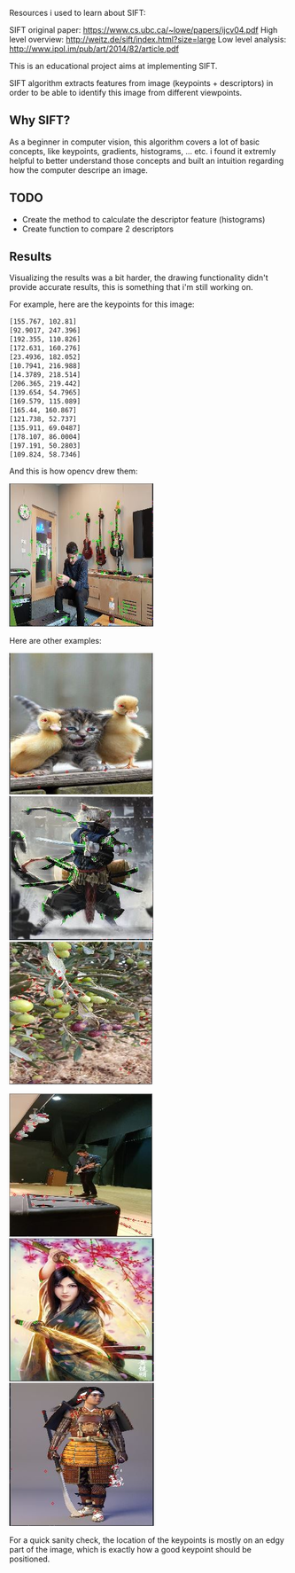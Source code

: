 Resources i used to learn about SIFT:

SIFT original paper: https://www.cs.ubc.ca/~lowe/papers/ijcv04.pdf
High level overview: http://weitz.de/sift/index.html?size=large
Low level analysis: http://www.ipol.im/pub/art/2014/82/article.pdf

This is an educational project aims at implementing SIFT.

SIFT algorithm extracts features from image (keypoints + descriptors) in order to be able to identify this image from different viewpoints.

## Why SIFT?
As a beginner in computer vision, this algorithm covers a lot of basic concepts, like keypoints, gradients, histograms, ... etc. i found it extremly helpful to better understand those concepts and built an intuition regarding how the computer descripe an image.

## TODO
* Create the method to calculate the descriptor feature (histograms)
* Create function to compare 2 descriptors

## Results
Visualizing the results was a bit harder, the drawing functionality didn't provide accurate results, this is something that i'm still working on.

For example, here are the keypoints for this image:
```[34.8005, 51.1822]
[155.767, 102.81]
[92.9017, 247.396]
[192.355, 110.826]
[172.631, 160.276]
[23.4936, 182.052]
[10.7941, 216.988]
[14.3789, 218.514]
[206.365, 219.442]
[139.654, 54.7965]
[169.579, 115.089]
[165.44, 160.867]
[121.738, 52.737]
[135.911, 69.0487]
[178.107, 86.0004]
[197.191, 50.2803]
[109.824, 58.7346]
```

And this is how opencv drew them:

![alt text](./images/keypoints_me.jpg?raw=true)

Here are other examples:


![alt text](./images/cat_ducks.jpg?raw=true)
![alt text](./images/keypoints_cat.jpg?raw=true)
![alt text](./images/olives.jpg?raw=true)


![alt text](./images/me_guitar.jpg?raw=true)
![alt text](./images/keypoints_samurai1.jpg?raw=true)
![alt text](./images/keypoints_samurai2.jpg?raw=true)

For a quick sanity check, the location of the keypoints is mostly on an edgy part of the image, which is exactly how a good keypoint should be positioned.


